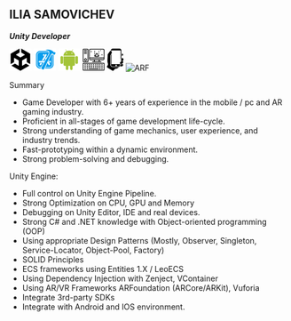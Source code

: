 ## ILIA SAMOVICHEV
***Unity Developer***

<img src="https://github.com/devicons/devicon/blob/master/icons/unity/unity-plain.svg" title="Unity" alt="Unity" width="40" height="40"/>  <img src="https://github.com/devicons/devicon/blob/master/icons/xcode/xcode-plain.svg" title="X-Code" alt="X-Code" width="40" height="40"/>  <img src="https://github.com/devicons/devicon/blob/master/icons/android/android-plain.svg" title="Android" alt="Android" width="40" height="40"/>  <img src="https://github.com/iLawnman/iLawnman/blob/main/computer-games.svg" alt="PC" width="40" height= "40"/>  <img src="https://github.com/iLawnman/iLawnman/blob/main/hand-holding-mobile-phone-icon.webp" alt="Mobile" width="30" height= "40"/>  <img src="https://user-images.githubusercontent.com/76126020/128593868-99520c87-2b52-46d8-8ed0-e14458115823.png" alt="ARF" width="80" height= "40"/>


Summary

- Game Developer with 6+ years of experience in the mobile / pc and AR gaming industry.
- Proficient in all-stages of game development life-cycle.
- Strong understanding of game mechanics, user experience, and industry trends.
- Fast-prototyping within a dynamic environment.
- Strong problem-solving and debugging.

Unity Engine:

- Full control on Unity Engine Pipeline.
- Strong Optimization on CPU, GPU and Memory
- Debugging on Unity Editor, IDE and real devices.
- Strong C# and .NET knowledge with Object-oriented programming (OOP)
- Using appropriate Design Patterns (Mostly, Observer, Singleton, Service-Locator, Object-Pool, Factory)
- SOLID Principles
- ECS frameworks using Entities 1.X / LeoECS
- Using Dependency Injection with Zenject, VContainer
- Using AR/VR Frameworks ARFoundation (ARCore/ARKit), Vuforia
- Integrate 3rd-party SDKs
- Integrate with Android and IOS environment.
